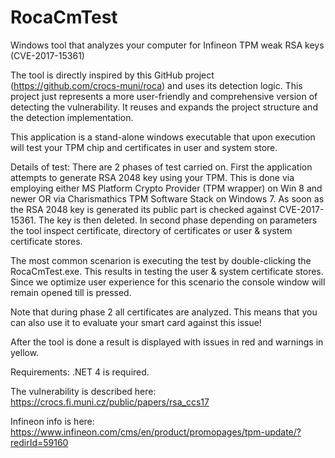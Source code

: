 # RocaCmTest
Windows tool that analyzes your computer for Infineon TPM weak RSA keys (CVE-2017-15361) 

The tool is directly inspired by this GitHub project (https://github.com/crocs-muni/roca) and uses its detection logic. This project just represents a more user-friendly and comprehensive version of detecting the vulnerability. It reuses and expands the project structure and the detection implementation.

This application is a stand-alone windows executable that upon execution will test your TPM chip and certificates in user and system store.  

Details of test:
There are 2 phases of test carried on. First the application attempts to generate RSA 2048 key using your TPM. This is done via employing either MS Platform Crypto Provider (TPM wrapper) on Win 8 and newer OR via Charismathics TPM Software Stack on Windows 7. As soon as the RSA 2048 key is generated its public part is checked against CVE-2017-15361. The key is then deleted.
In second phase depending on parameters the tool inspect certificate, directory of certificates or user & system certificate stores. 

The most common scenarion is executing the test by double-clicking the RocaCmTest.exe. This results in testing the user & system certificate stores. Since we optimize user experience for this scenario the console window will remain opened till <ENTER> is pressed.

Note that during phase 2 all certificates are analyzed. This means that you can also use it to evaluate your smart card against this issue!

After the tool is done a result is displayed with issues in red and warnings in yellow.

Requirements: .NET 4 is required.

The vulnerability is described here: https://crocs.fi.muni.cz/public/papers/rsa_ccs17

Infineon info is here: https://www.infineon.com/cms/en/product/promopages/tpm-update/?redirId=59160
